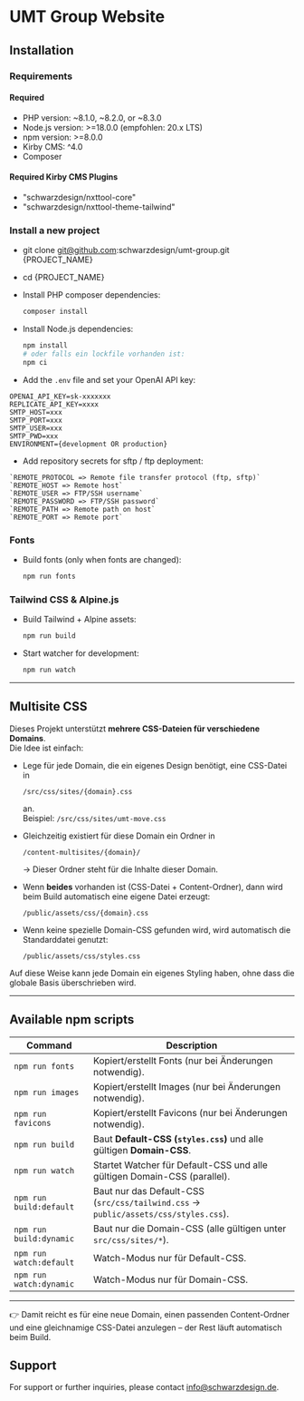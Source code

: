 # UMT Group Website

## Installation

### Requirements

#### Required

- PHP version: ~8.1.0, ~8.2.0, or ~8.3.0
- Node.js version: >=18.0.0 (empfohlen: 20.x LTS)
- npm version: >=8.0.0
- Kirby CMS: ^4.0
- Composer

#### Required Kirby CMS Plugins

- "schwarzdesign/nxttool-core"
- "schwarzdesign/nxttool-theme-tailwind"

### Install a new project

- git clone git@github.com:schwarzdesign/umt-group.git {PROJECT_NAME}
- cd {PROJECT_NAME}


- Install PHP composer dependencies:
  ```bash
  composer install
  ```

- Install Node.js dependencies:
  ```bash
  npm install
  # oder falls ein lockfile vorhanden ist:
  npm ci
  ```

- Add the `.env` file and set your OpenAI API key:

```dotenv
OPENAI_API_KEY=sk-xxxxxxx
REPLICATE_API_KEY=xxxx
SMTP_HOST=xxx
SMTP_PORT=xxx
SMTP_USER=xxx
SMTP_PWD=xxx
ENVIRONMENT={development OR production}

```

- Add repository secrets for sftp / ftp deployment:
```dotenv
`REMOTE_PROTOCOL => Remote file transfer protocol (ftp, sftp)`
`REMOTE_HOST => Remote host`
`REMOTE_USER => FTP/SSH username`
`REMOTE_PASSWORD => FTP/SSH password`
`REMOTE_PATH => Remote path on host`
`REMOTE_PORT => Remote port`

```


### Fonts

- Build fonts (only when fonts are changed):
  ```bash
  npm run fonts
  ```

### Tailwind CSS & Alpine.js

- Build Tailwind + Alpine assets:
  ```bash
  npm run build
  ```

- Start watcher for development:
  ```bash
  npm run watch
  ```

---

## Multisite CSS

Dieses Projekt unterstützt **mehrere CSS-Dateien für verschiedene Domains**.  
Die Idee ist einfach:

- Lege für jede Domain, die ein eigenes Design benötigt, eine CSS-Datei in  
  ```
  /src/css/sites/{domain}.css
  ```
  an.  
  Beispiel: `/src/css/sites/umt-move.css`

- Gleichzeitig existiert für diese Domain ein Ordner in  
  ```
  /content-multisites/{domain}/
  ```
  → Dieser Ordner steht für die Inhalte dieser Domain.

- Wenn **beides** vorhanden ist (CSS-Datei + Content-Ordner), dann wird beim Build automatisch eine eigene Datei erzeugt:
  ```
  /public/assets/css/{domain}.css
  ```

- Wenn keine spezielle Domain-CSS gefunden wird, wird automatisch die Standarddatei genutzt:
  ```
  /public/assets/css/styles.css
  ```

Auf diese Weise kann jede Domain ein eigenes Styling haben, ohne dass die globale Basis überschrieben wird.

---

## Available npm scripts

| Command                | Description                                                                 |
|-------------------------|-----------------------------------------------------------------------------|
| `npm run fonts`         | Kopiert/erstellt Fonts (nur bei Änderungen notwendig).                      |
| `npm run images`        | Kopiert/erstellt Images (nur bei Änderungen notwendig).                     |
| `npm run favicons`      | Kopiert/erstellt Favicons (nur bei Änderungen notwendig).                   |
| `npm run build`         | Baut **Default-CSS (`styles.css`)** und alle gültigen **Domain-CSS**.       |
| `npm run watch`         | Startet Watcher für Default-CSS und alle gültigen Domain-CSS (parallel).    |
| `npm run build:default` | Baut nur das Default-CSS (`src/css/tailwind.css` → `public/assets/css/styles.css`). |
| `npm run build:dynamic` | Baut nur die Domain-CSS (alle gültigen unter `src/css/sites/*`).            |
| `npm run watch:default` | Watch-Modus nur für Default-CSS.                                            |
| `npm run watch:dynamic` | Watch-Modus nur für Domain-CSS.                                             |

---

👉 Damit reicht es für eine neue Domain, einen passenden Content-Ordner und eine gleichnamige CSS-Datei anzulegen – der Rest läuft automatisch beim Build.




## Support

For support or further inquiries, please contact [info@schwarzdesign.de](mailto:info@schwarzdesign.de).
